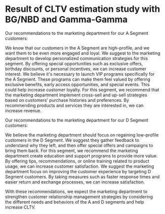 # Result of CLTV estimation study with BG/NBD and Gamma-Gamma

Our recommendations to the marketing department for our A Segment customers:

We know that our customers in the A Segment are high-profile, and we want them to be even more engaged and loyal. We suggest to the marketing department to develop personalized communication strategies for this segment. By offering special opportunities such as exclusive offers, birthday discounts, or personal incentives, we can increase customer interest.
We believe it's necessary to launch VIP programs specifically for the A Segment. These programs can make them feel valued by offering exclusive benefits, early access opportunities, and special events. This could help increase customer loyalty.
For this segment, we recommend that the marketing department implement cross-sell and up-sell strategies based on customers' purchase histories and preferences. By recommending products and services they are interested in, we can increase revenue.

Our recommendations to the marketing department for our D Segment customers:

We believe the marketing department should focus on regaining low-profile customers in the D Segment. We suggest they gather feedback to understand why they left, and then offer special offers and campaigns to bring them back.
For this segment, we recommend the marketing department create education and support programs to provide more value. By offering tips, recommendations, or online training related to product usage, we can increase customer satisfaction.
We suggest the marketing department focus on improving the customer experience by targeting D Segment customers. By taking measures such as faster response times and easier return and exchange processes, we can increase satisfaction.

With these recommendations, we expect the marketing department to strengthen customer relationship management strategies by considering the different needs and behaviors of the A and D segments and help increase CLTV.
